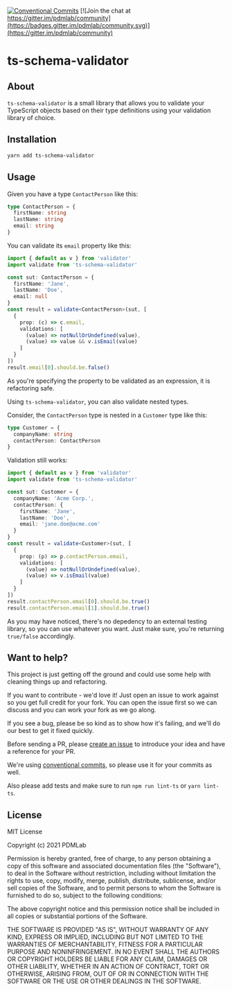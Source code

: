 [![Conventional Commits](https://img.shields.io/badge/Conventional%20Commits-1.0.0-yellow.svg)](https://conventionalcommits.org) [![Join the chat at https://gitter.im/pdmlab/community](https://badges.gitter.im/pdmlab/community.svg)](https://gitter.im/pdmlab/community)

# ts-schema-validator

## About

`ts-schema-validator` is a small library that allows you to validate your TypeScript objects based on their type definitions using your validation library of choice.

## Installation

```bash
yarn add ts-schema-validator
```

## Usage

Given you have a type `ContactPerson` like this:

```typescript
type ContactPerson = {
  firstName: string
  lastName: string
  email: string
}
```

You can validate its `email` property like this:

```typescript
import { default as v } from 'validator'
import validate from 'ts-schema-validator'

const sut: ContactPerson = {
  firstName: 'Jane',
  lastName: 'Doe',
  email: null
}
const result = validate<ContactPerson>(sut, [
  {
    prop: (c) => c.email,
    validations: [
      (value) => notNullOrUndefined(value),
      (value) => value && v.isEmail(value)
    ]
  }
])
result.email[0].should.be.false()
```

As you're specifying the property to be validated as an expression, it is refactoring safe.

Using `ts-schema-validator`, you can also validate nested types.

Consider, the `ContactPerson` type is nested in a `Customer` type like this:

```typescript
type Customer = {
  companyName: string
  contactPerson: ContactPerson
}
```

Validation still works:

```typescript
import { default as v } from 'validator'
import validate from 'ts-schema-validator'

const sut: Customer = {
  companyName: 'Acme Corp.',
  contactPerson: {
    firstName: 'Jane',
    lastName: 'Doe',
    email: 'jane.doe@acme.com'
  }
}
const result = validate<Customer>(sut, [
  {
    prop: (p) => p.contactPerson.email,
    validations: [
      (value) => notNullOrUndefined(value),
      (value) => v.isEmail(value)
    ]
  }
])
result.contactPerson.email[0].should.be.true()
result.contactPerson.email[1].should.be.true()
```

As you may have noticed, there's no depedency to an external testing library, so you can use whatever you want. Just make sure, you're returning `true/false` accordingly.

## Want to help?

This project is just getting off the ground and could use some help with cleaning things up and refactoring.

If you want to contribute - we'd love it! Just open an issue to work against so you get full credit for your fork. You can open the issue first so we can discuss and you can work your fork as we go along.

If you see a bug, please be so kind as to show how it's failing, and we'll do our best to get it fixed quickly.

Before sending a PR, please [create an issue](issues/new) to introduce your idea and have a reference for your PR.

We're using [conventional commits](https://www.conventionalcommits.org), so please use it for your commits as well.

Also please add tests and make sure to run `npm run lint-ts` or `yarn lint-ts`.

## License

MIT License

Copyright (c) 2021 PDMLab

Permission is hereby granted, free of charge, to any person obtaining a copy of this software and associated documentation files (the "Software"), to deal in the Software without restriction, including without limitation the rights to use, copy, modify, merge, publish, distribute, sublicense, and/or sell copies of the Software, and to permit persons to whom the Software is furnished to do so, subject to the following conditions:

The above copyright notice and this permission notice shall be included in all copies or substantial portions of the Software.

THE SOFTWARE IS PROVIDED "AS IS", WITHOUT WARRANTY OF ANY KIND, EXPRESS OR IMPLIED, INCLUDING BUT NOT LIMITED TO THE WARRANTIES OF MERCHANTABILITY, FITNESS FOR A PARTICULAR PURPOSE AND NONINFRINGEMENT. IN NO EVENT SHALL THE AUTHORS OR COPYRIGHT HOLDERS BE LIABLE FOR ANY CLAIM, DAMAGES OR OTHER LIABILITY, WHETHER IN AN ACTION OF CONTRACT, TORT OR OTHERWISE, ARISING FROM, OUT OF OR IN CONNECTION WITH THE SOFTWARE OR THE USE OR OTHER DEALINGS IN THE SOFTWARE.
